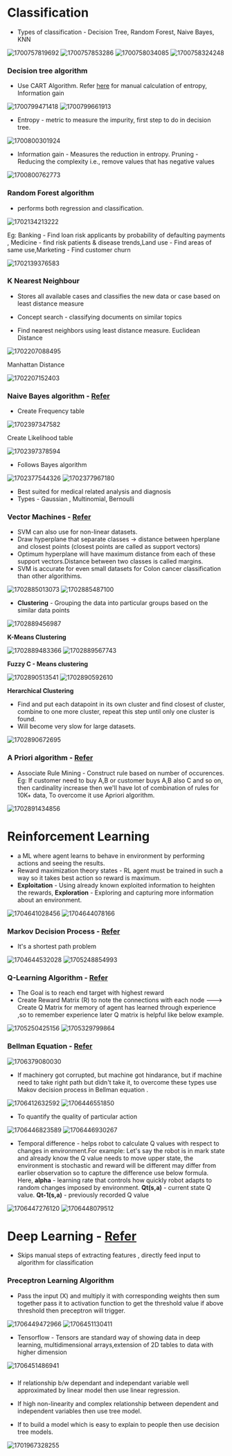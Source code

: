 

# Classification

- Types of classification - Decision Tree, Random Forest, Naive Bayes, KNN
 
![1700757819692](image/readme/1700757819692.png)
![1700757853286](image/readme/1700757853286.png)
![1700758034085](image/readme/1700758034085.png)
![1700758324248](image/readme/1700758324248.png)

### Decision tree algorithm

- Use CART Algorithm. Refer [here](https://youtu.be/-ETQ97mXXF0?si=ev4xUznFzcHEeqp-&t=14643) for manual calculation of entropy, Information gain

![1700799471418](image/readme/1700799471418.png)
![1700799661913](image/readme/1700799661913.png)

- Entropy - metric to measure the impurity, first step to do in decision tree.

![1700800301924](image/readme/1700800301924.png)

- Information gain - Measures the reduction in entropy. Pruning - Reducing the complexity i.e., remove values that has negative values

![1700800762773](image/readme/1700800762773.png)

### Random Forest algorithm

- performs both regression and classification.

![1702134213222](image/readme/1702134213222.png)

Eg: Banking - Find loan risk applicants by probability of defaulting payments , Medicine - find risk patients & disease trends,Land use - Find areas of same use,Marketing - Find customer churn

  ![1702139376583](image/readme/1702139376583.png)

### K Nearest Neighbour

- Stores all available cases and classifies the new data or case based on least distance measure

- Concept search  - classifying documents on similar topics

- Find nearest neighbors using least distance measure. Euclidean Distance 

![1702207088495](image/readme/1702207088495.png)

Manhattan Distance

![1702207152403](image/readme/1702207152403.png)

### Naive Bayes algorithm - [Refer](https://youtu.be/-ETQ97mXXF0?si=nehwOHdqkOlL9bWc&t=19733)

- Create Frequency table 

![1702397347582](image/readme/1702397347582.png)

 Create Likelihood table

 ![1702397378594](image/readme/1702397378594.png)

- Follows Bayes algorithm

![1702377544326](image/readme/1702377544326.png)
![1702377967180](image/readme/1702377967180.png)

- Best suited for medical related analysis and diagnosis 
- Types - Gaussian , Multinomial, Bernoulli

### Vector Machines - [Refer](https://youtu.be/-ETQ97mXXF0?si=yfdcA8azrd4WkdVd&t=21224)

- SVM can also use for non-linear datasets.
- Draw hyperplane that separate classes -> distance between hperplane and closest points (closest points are called as support vectors)
- Optimum hyperplane will have maximum distance from each of these support vectors.Distance between two classes is called margins.
- SVM is accurate for even small datasets for Colon cancer classification than other algorithims.

![1702885013073](image/readme/1702885013073.png)
![1702885487100](image/readme/1702885487100.png)

- <b>Clustering</b> - Grouping the data into particular groups based on the similar data points

![1702889456987](image/readme/1702889456987.png)

<b>K-Means Clustering</b>

![1702889483366](image/readme/1702889483366.png)
![1702889567743](image/readme/1702889567743.png)

<b>Fuzzy C - Means clustering</b>

![1702890513541](image/readme/1702890513541.png)
![1702890592610](image/readme/1702890592610.png)

<b> Herarchical Clustering</b>

- Find and put each datapoint in its own cluster and find closest of cluster, combine to one more cluster, repeat this step until only one cluster is found.
- Will become very slow for large datasets.

![1702890672695](image/readme/1702890672695.png)

### A Priori algorithm - [Refer](https://youtu.be/-ETQ97mXXF0?si=coVeVCEEcJppf96g&t=22976)

- Associate Rule Mining - Construct rule based on number of occurences. Eg: If customer need to buy A,B or customer buys A,B also C and so on, then cardinality increase then we'll have lot of combination of rules for 10K+ data, To overcome it use Apriori algorithm.

![1702891434856](image/readme/1702891434856.png)


# Reinforcement Learning

- a ML where agent learns to behave in environment by performing actions and seeing the results.
- Reward maximization theory states - RL agent must be trained in such a way so it takes best action so reward is maximum.
- <b>Exploitation</b> - Using already known exploited information to heighten the rewards, <b>Exploration</b> - Exploring and capturing more information about an environment.

![1704641028456](image/readme/1704641028456.png)
![1704644078166](image/readme/1704644078166.png)

### Markov Decision Process - [Refer](https://youtu.be/-ETQ97mXXF0?si=6AcxHBfGaK-SLnNC&t=24671)

- It's a shortest path problem

![1704644532028](image/readme/1704644532028.png)
![1705248854993](image/readme/1705248854993.png)


### Q-Learning Algorithm - [Refer](https://youtu.be/-ETQ97mXXF0?si=1J6UimDpt3YrI7PF&t=24896)

- The Goal is to reach end target with highest reward
- Create Reward Matrix (R) to note the connections with each node ---> Create Q Matrix for memory of agent has learned through experience ,so to remember experience later Q matrix is helpful like below example.

![1705250425156](image/readme/1705250425156.png)
![1705329799864](image/readme/1705329799864.png)

### Bellman Equation - [Refer](https://youtu.be/-ETQ97mXXF0?si=giDupPzrh1Rr0XBZ&t=26732)

![1706379080030](image/readme/1706379080030.png)

- If machinery got corrupted, but machine got hindarance, but if machine need to take right path but didn't take it, to overcome these types use Makov decision process in Bellman equation .

![1706412632592](image/readme/1706412632592.png)
![1706446551850](image/readme/1706446551850.png)

- To quantify the quality of particular action 

![1706446823589](image/readme/1706446823589.png)
![1706446930267](image/readme/1706446930267.png)

- Temporal difference - helps robot to calculate Q values with respect to changes in environment.For example: Let's say the robot is in mark state and already know the Q value needs to move upper state, the environment is stochastic and reward will be different may differ from earlier observation so to capture the difference use below formula. Here, <b>alpha</b> - learning rate that controls how quickly robot adapts to random changes imposed by environment. <b>Qt(s,a)</b> - current state Q value. <b>Qt-1(s,a)</b> - previously recorded Q value 

![1706447276120](image/readme/1706447276120.png)
![1706448079512](image/readme/1706448079512.png)

# Deep Learning - [Refer](https://youtu.be/-ETQ97mXXF0?si=wi-BPrbGRv0gqYsF&t=28047)

- Skips manual steps of extracting features , directly feed input to algorithm for classification

### Preceptron Learning Algorithm

- Pass the input (X) and multiply it with corresponding weights then sum together pass it to activation function to get the threshold value if above threshold then preceptron will trigger.

![1706449472966](image/readme/1706449472966.png) 
![1706451130411](image/readme/1706451130411.png)

- Tensorflow - Tensors are standard way of showing data in deep learning, multidimensional arrays,extension of 2D tables to data with higher dimension

![1706451486941](image/readme/1706451486941.png)

### 

- If relationship b/w dependant and independant variable well approximated by linear model then use linear regression.

- If high non-linearity and complex relationship between dependent and independent variables then use tree model.

- If to build a model which is easy to explain to people then use decision tree models.

![1701967328255](image/readme/1701967328255.png)